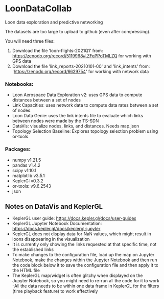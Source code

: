 # LoonDataCollab
Loon data exploration and predictive networking

The datasets are too large to upload to github (even after compressing). 

You will need three files: 
1) Download the file 'loon-flights-2021Q1' from: https://zenodo.org/record/5119968#.ZFqPPoTMLZQ for working with GPS data
2) Download the file 'link_reports-20210101-00' and 'link_intents' from: 'https://zenodo.org/record/6629754' for working with network data

### Notebooks: 
- Loon Aerospace Data Exploration v2: uses GPS data to compute distances between a set of nodes 
- Link Capacities: uses network data to compute data rates between a set of nodes 
- Loon Data Genie: uses the link intents file to evaluate which links between nodes were made by the TS-SDN 
- DataVis: visualize nodes, links, and distances. Needs map.json
- Topology Selection Baseline: Explores topology selection problem using or-tools 

### Packages: 
- numpy v1.21.5
- pandas v1.4.2
- scipy v1.10.1
- matplotlib v3.5.1
- KeplerGl v0.3.2
- or-tools: v9.6.2543
- json

## Notes on DataVis and KeplerGL
- KeplerGL user guide: https://docs.kepler.gl/docs/user-guides 
- KeplerGL Jupyter Notebook Documentation: https://docs.kepler.gl/docs/keplergl-jupyter 
- KeplerGL does not display data for NaN values, which might result in loons disappearing in the visualization
- It is currently only showing the links requested at that specific time, not the established links
- To make changes to the configuration file, load up the map on Jupyter Notebook, make the changes within the Jupyter Notebook and then run the code block below it to save the configuration file and then apply it to the HTML file
- The KeplerGL map/widget is often glitchy when displayed on the Jupyter Notebook, so you might need to re-run all the code for it to work 
-All the data needs to be within one data frame in KeplerGL for the filters (time playback feature) to work effectively
